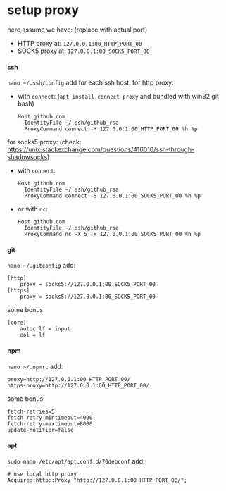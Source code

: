 # setup proxy

here assume we have: (replace with actual port)
- HTTP proxy at: `127.0.0.1:00_HTTP_PORT_00`
- SOCK5 proxy at: `127.0.0.1:00_SOCK5_PORT_00`


#### ssh

`nano ~/.ssh/config` add for each ssh host:
for http proxy: 
- with `connect`: (`apt install connect-proxy` and bundled with win32 git bash)
    ```
    Host github.com
      IdentityFile ~/.ssh/github_rsa
      ProxyCommand connect -H 127.0.0.1:00_HTTP_PORT_00 %h %p
    ```

for socks5 proxy: (check: https://unix.stackexchange.com/questions/416010/ssh-through-shadowsocks)
- with `connect`:
    ```
    Host github.com
      IdentityFile ~/.ssh/github_rsa
      ProxyCommand connect -S 127.0.0.1:00_SOCK5_PORT_00 %h %p
    ```
- or with `nc`:
    ```
    Host github.com
      IdentityFile ~/.ssh/github_rsa
      ProxyCommand nc -X 5 -x 127.0.0.1:00_SOCK5_PORT_00 %h %p
    ```


#### git

`nano ~/.gitconfig` add:
```
[http]
	proxy = socks5://127.0.0.1:00_SOCK5_PORT_00
[https]
	proxy = socks5://127.0.0.1:00_SOCK5_PORT_00
```
some bonus:
```
[core]
	autocrlf = input
	eol = lf
```


#### npm

`nano ~/.npmrc` add:
```
proxy=http://127.0.0.1:00_HTTP_PORT_00/
https-proxy=http://127.0.0.1:00_HTTP_PORT_00/
```
some bonus:
```
fetch-retries=5
fetch-retry-mintimeout=4000
fetch-retry-maxtimeout=8000
update-notifier=false
```


#### apt

`sudo nano /etc/apt/apt.conf.d/70debconf` add:
```
# use local http proxy
Acquire::http::Proxy "http://127.0.0.1:00_HTTP_PORT_00/";
```
